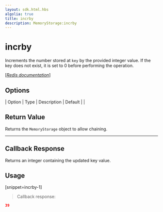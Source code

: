 ```yaml
---
layout: sdk.html.hbs
algolia: true
title: incrby
description: MemoryStorage:incrby
---
```


  

# incrby
Increments the number stored at `key` by the provided integer value. If the key does not exist, it is set to 0 before performing the operation.

[[_Redis documentation_]](https://redis.io/commands/incrby)


## Options

| Option | Type | Description | Default |
|
## Return Value

Returns the `MemoryStorage` object to allow chaining.

---

## Callback Response

Returns an integer containing the updated key value.

## Usage

[snippet=incrby-1]
> Callback response:

```json
39
```